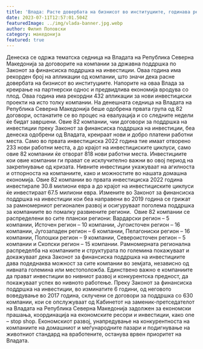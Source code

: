 ```yaml
---
title: 'Влада: Расте довербата на бизнисот во институциите, годинава рекордни 432 апликации на компании за поддршка на инвестиции - 11 ЈУЛИ 2023'
date: 2023-07-11T12:57:01.504Z
featuredImage: ../img/vlada-banner.jpg.webp
author: Филип Поповски
category: македонија
featured: true
---
```

Денеска се одржа тематска седница на Владата на Република Северна Македонија за договорите на компании за државна поддршка по Законот за финансиска поддршка на инвестиции. Оваа година има рекорден број на апликации од компании, што значи дека расне довербата на бизнисот во институциите. Напорите на оваа Влада за креирање на партнерски однос и предвидлива економија вродува со плод.
Оваа година има рекордни 432 апликации за нови инвестициски проекти на исто толку компании. На денешната седница на Владата на Република Северна Македонија беше одобрена првата група од 82 договори, останатите се во процес на евалуација и со следните недели ќе бидат завршени.
Овие 82 компании, чии договори за поддршка на инвестиции преку Законот за финансиска поддршка на инвестиции, беа денеска одобрени од Владата, креираат нови и добро платени работни места. Само во првата инвестициска 2022 година тие имаат отворено 233 нови работни места, а до крајот на инвестициските циклуси, само овие 82 компании ќе отворат 818 нови работни места.
Инвестициите кои овие компании ги прават се исклучително важни во овој период на закрепнување од кризата. Нивните инвестиции укажуваат на агилноста и отпорноста на компаниите, како и можностите во нашата домашна економија.
Овие 82 компании во првата инвестициска 2022 година инвестирале 30.8 милиони евра а до крајот на инвестициските циклуси ќе инвестираат 67.5 милиони евра.
Измените во Законот за финансиска поддршка на инвестиции кои беа направени во 2019 година се грижат за рамномерниот регионален развој и осигуруваат поголема поддршка за компаниите во помалку развиените региони. 
Овие 82 компании се распределени во сите плански региони: Вардарски регион – 5 компании, Источен регион – 10 компании, Југоисточен регион – 16 компании, Југозападен регион – 6 компании, Пелагониски регион – 16 компании, Полошки регион – 9 компании, Североисточен регион – 5 компании и Скопски регион – 15 компании.
Рамномерната регионална распределба на компаниите и структурата по големина покажуваат и докажуваат дека Законот за финансиска поддршка на инвестициите дава подеднаква можност за сите компании во земјата, независно од нивната големина или местоположба. Единствено важно е компаниите да прават инвестиции во нивниот развој и конкурентска предност, да покажуваат успех во нивното работење.
Преку Законот за финансиска поддршка на инвестиции, во изминатите 6 години, од неговото воведување во 2017 година, склучени се договори за поддршка со 630 компании, кои се опслужуваат од Кабинетот на заменик-претседателот на Владата на Република Северна Македонија задолжен за економски прашања, координација на економските ресори и инвестиции, како one – stop shop.
Економскиот развој, унапредување на конкурентноста на компаниите на домашниот и меѓународните пазари и подигнување на животниот стандард на вработените, останува врвен приоритет на Владата.
